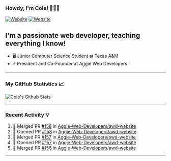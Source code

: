 ### Howdy, I'm Cole! 🤠🏳️‍🌈

[![Website](https://img.shields.io/website?label=aggiedevelopers.com&style=for-the-badge&url=https%3A%2F%2Faggiedevelopers.com)](https://aggiedevelopers.com)
[![Website](https://img.shields.io/website?label=coledc.com&style=for-the-badge&url=https%3A%2F%2Fcoledc.com)](https://coledc.com)

## I'm a passionate web developer, teaching everything I know!

- 🖥️ Junior Computer Science Student at Texas A&M
- ⚡ President and Co-Founder at Aggie Web Developers

---

### My GitHub Statistics 📈

<img alt="Cole's Github Stats" src="https://github-readme-stats.codestackr.vercel.app/api?username=cdconn00&show_icons=true&hide_border=true&theme=tokyonight&count_private=true" />

---

### Recent Activity 💡

<!--START_SECTION:activity-->

1. 🎉 Merged PR [#158](https://github.com//Aggie-Web-Developers/awd-website/pull/158) in [Aggie-Web-Developers/awd-website](https://github.com//Aggie-Web-Developers/awd-website)
2. 💪 Opened PR [#158](https://github.com//Aggie-Web-Developers/awd-website/pull/158) in [Aggie-Web-Developers/awd-website](https://github.com//Aggie-Web-Developers/awd-website)
3. 🎉 Merged PR [#157](https://github.com//Aggie-Web-Developers/awd-website/pull/157) in [Aggie-Web-Developers/awd-website](https://github.com//Aggie-Web-Developers/awd-website)
4. 💪 Opened PR [#157](https://github.com//Aggie-Web-Developers/awd-website/pull/157) in [Aggie-Web-Developers/awd-website](https://github.com//Aggie-Web-Developers/awd-website)
5. 🎉 Merged PR [#156](https://github.com//Aggie-Web-Developers/awd-website/pull/156) in [Aggie-Web-Developers/awd-website](https://github.com//Aggie-Web-Developers/awd-website)
<!--END_SECTION:activity-->

---
